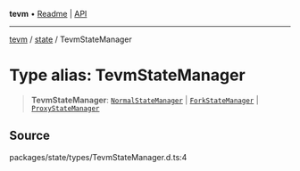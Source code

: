 **tevm** • [Readme](../../README.md) \| [API](../../modules.md)

***

[tevm](../../README.md) / [state](../README.md) / TevmStateManager

# Type alias: TevmStateManager

> **TevmStateManager**: [`NormalStateManager`](../classes/NormalStateManager.md) \| [`ForkStateManager`](../classes/ForkStateManager.md) \| [`ProxyStateManager`](../classes/ProxyStateManager.md)

## Source

packages/state/types/TevmStateManager.d.ts:4
